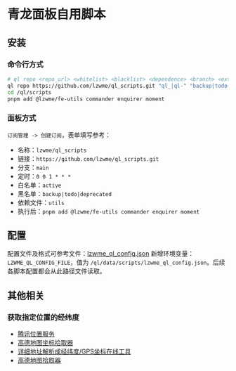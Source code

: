 # 青龙面板自用脚本

## 安装

### 命令行方式

```bash
# ql repo <repo_url> <whitelist> <blacklist> <dependence> <branch> <extensions>
ql repo https://github.com/lzwme/ql_scripts.git "ql_|ql-" "backup|todo|deprecated" "utils"
cd /ql/scripts
pnpm add @lzwme/fe-utils commander enquirer moment
```

### 面板方式

`订阅管理 -> 创建订阅`，表单填写参考：

- 名称：`lzwme/ql_scripts`
- 链接：`https://github.com/lzwme/ql_scripts.git`
- 分支：`main`
- 定时：`0 0 1 * * *`
- 白名单：`active`
- 黑名单：`backup|todo|deprecated`
- 依赖文件：`utils`
- 执行后：`pnpm add @lzwme/fe-utils commander enquirer moment`

## 配置

配置文件及格式可参考文件：[lzwme_ql_config.json](./sample/lzwme_ql_config.json)
新增环境变量：`LZWME_QL_CONFIG_FILE`，值为 `/ql/data/scripts/lzwme_ql_config.json`。后续各脚本配置都会从此路径文件读取。

## 其他相关

### 获取指定位置的经纬度

- [腾讯位置服务](https://lbs.qq.com/getPoint/)
- [高德地图坐标拾取器](https://lbs.amap.com/tools/picker)
- [详细地址解析成经纬度/GPS坐标在线工具](https://www.toolnb.com/tools/areaDataToGps.html)
- [高德地图拾取器](https://www.toolnb.com/tools/gaodegetmap.html)
